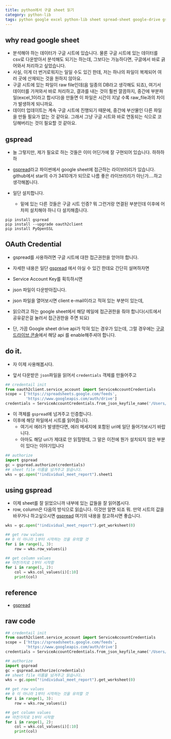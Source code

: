 ```yaml
---
title: python에서 구글 sheet 읽기 
category: python-lib
tags: python google excel python-lib sheet spread-sheet google-drive gspread
---
```


## why read google sheet 

- 분석해야 하는 데이터가 구글 시트에 있습니다. 물론 구글 시트에 있는 데이터를 csv로 다운받아서 분석해도 되기는 하는데, 그보다는 가능하다면, 구글에서 바로 긁어와서 처리하고 싶었습니다. 
- 사실, 이게 더 번거로워지는 일일 수도 있긴 한데, 저는 하나의 파일이 복제되어 여러 곳에 산재되는 것을 원하지 않아요. 
- 구글 시트에 있는 파일이 raw file인데(음 일종의 DB라고 생각해도 되죠), 여기서 데이터를 가져와서 바로 처리하고, 결과를 내는 것이 훨씬 깔끔하지, 중간에 부분파일(excel_1이라고 합시다)을 만들면 이 파일은 시간이 지날 수록 raw_file과의 차이가 발생하게 되니까요.
- 데이터 업데이트는 계속 구글 시트에 진행되기 때문에, 중간에 부산물인 다른 파일을 만들 필요가 없는 것 같아요. 그래서 그냥 구글 시트와 바로 연동되는 식으로 코딩해버리는 것이 필요할 것 같아요. 

## gspread

- 늘 그렇지만, 제가 필요로 하는 것들은 이미 어딘가에 잘 구현되어 있습니다. 하하하하
- [gspread](https://github.com/burnash/gspread)라고 파이썬에서 google sheet에 접근하는 라이브러리가 있습니다. github에서 star의 수가 3410개가 되므로 나름 좋은 라이브러리가 아닌가....하고 생각해봅니다. 

- 일단 설치합니다.
    - 밑에 있는 다른 것들은 구글 시트 인증? 뭐 그런거랑 연결된 부분인데 이후에 어차피 설치해야 하니 다 설치해줍니다. 

```
pip install gspread
pip install --upgrade oauth2client
pip install PyOpenSSL
```

## OAuth Credential 

- gspread를 사용하려면 구글 시트에 대한 접근권한을 얻어야 합니다. 
- 자세한 내용은 일단 [gspread](http://gspread.readthedocs.io/en/latest/oauth2.html) 에서 아실 수 있긴 한데요 간단히 설며하자면

- Service Account Key를 획득하시면
- json 파일이 다운받아집니다. 
- json 파일을 열어보시면 client e-mail이라고 적혀 있는 부분이 있는데, 
- 읽으려고 하는 google sheet에서 해당 메일에 접근권한을 줘야 합니다(시트에서 공유같은걸 눌러서 접근권한을 주면 되요)

- 단, 가끔 Google sheet drive api가 막혀 있는 경우가 있는데, 그럴 경우에는 [구글 드라이브 콘솔](https://console.cloud.google.com/?_ga=2.40775202.-1060959523.1440592789&pli=1)에서 해당 api 를 enable해주셔야 합니다. 

## do it.

- 자 이제 사용해봅시다. 

- 앞서 다운받은 `json`파일을 읽어서 `credentials` 객체를 만들어주고 

```python
## credentail init
from oauth2client.service_account import ServiceAccountCredentials
scope = ['https://spreadsheets.google.com/feeds',
         'https://www.googleapis.com/auth/drive']
credentials = ServiceAccountCredentials.from_json_keyfile_name('/Users/frhyme/Downloads/My Project-6f3701259a8e.json', scope)
```

- 이 객체를 `gspread`에 넘겨주고 인증합니다. 
- 이후에 해당 파일에서 시트를 읽어줍니다. 
    - 여기서 에러가 발생한다면, 에러 메세지에 포함된 uri에 일단 들어가보시기 바랍니다. 
    - 아마도 해당 uri가 제대로 안 읽힐텐데, 그 말은 이전에 뭔가 설치되지 않은 부분이 있다는 이야기입니다 

```python
## authorize
import gspread
gc = gspread.authorize(credentials)
## sheet file 이름을 넘겨주고 읽습니다. 
wks = gc.open("!individual_meet_report").sheet1
```

## using gspread

- 이제 sheet를 잘 읽었으니까 내부에 있는 값들을 잘 읽어봅시다. 
- row, column은 다음의 방식으로 읽습니다. 이것만 알면 되죠 뭐. 만약 시트의 값을 바꾸거나 하고싶으시면 [gspread](https://github.com/burnash/gspread) 여기의 내용을 참고하시면 좋습니다. 

```python
wks = gc.open("!individual_meet_report").get_worksheet(0)

## get row values 
## 0 이 아니라 1부터 시작하는 것을 유의할 것 
for i in range(1, 3):
    row = wks.row_values(i)

## get column values 
## 마찬가지로 1부터 시작함 
for i in range(1, 2):
    col = wks.col_values(i)[:10]
    print(col)
```

## reference

- [gspread](https://github.com/burnash/gspread)

## raw code 

```python
## credentail init
from oauth2client.service_account import ServiceAccountCredentials
scope = ['https://spreadsheets.google.com/feeds',
         'https://www.googleapis.com/auth/drive']
credentials = ServiceAccountCredentials.from_json_keyfile_name('/Users/frhyme/Downloads/My Project-6f3701259a8e.json', scope)

## authorize
import gspread
gc = gspread.authorize(credentials)
## sheet file 이름을 넘겨주고 읽습니다. 
wks = gc.open("!individual_meet_report").get_worksheet(0)

## get row values 
## 0 이 아니라 1부터 시작하는 것을 유의할 것 
for i in range(1, 3):
    row = wks.row_values(i)

## get column values 
## 마찬가지로 1부터 시작함 
for i in range(1, 2):
    col = wks.col_values(i)[:10]
    print(col)

```